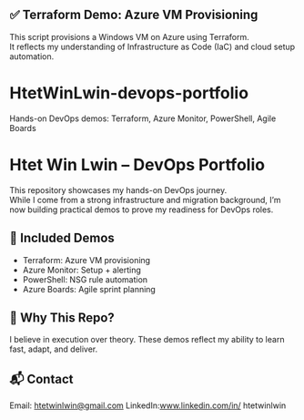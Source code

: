 
## ✅ Terraform Demo: Azure VM Provisioning

This script provisions a Windows VM on Azure using Terraform.  
It reflects my understanding of Infrastructure as Code (IaC) and cloud setup automation.



# HtetWinLwin-devops-portfolio
Hands-on DevOps demos: Terraform, Azure Monitor, PowerShell, Agile Boards

# Htet Win Lwin – DevOps Portfolio

This repository showcases my hands-on DevOps journey.  
While I come from a strong infrastructure and migration background, I’m now building practical demos to prove my readiness for DevOps roles.

## 🔧 Included Demos
- Terraform: Azure VM provisioning
- Azure Monitor: Setup + alerting
- PowerShell: NSG rule automation
- Azure Boards: Agile sprint planning

## 📌 Why This Repo?
I believe in execution over theory. These demos reflect my ability to learn fast, adapt, and deliver.

## 📬 Contact
Email: htetwinlwin@gmail.com
LinkedIn:www.linkedin.com/in/
htetwinlwin
